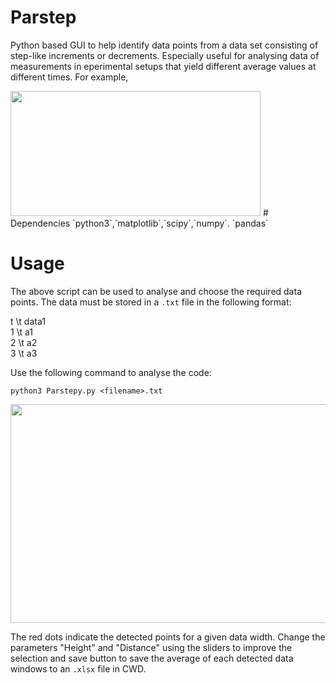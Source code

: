 # Parstep
Python based GUI to help identify data points from a data set consisting of step-like increments or decrements. Especially useful for analysing data of measurements in eperimental setups that yield different average values at different times. For example,

<img src = https://user-images.githubusercontent.com/90126164/227775595-101dc4a7-e120-4cf1-87e4-d5854fcb026e.png width ="400" height = "200">
# Dependencies
`python3`,`matplotlib`,`scipy`,`numpy`. `pandas`

# Usage

The above script can be used to analyse and choose the required data points. The data must be stored in a `.txt` file in the following format:

t \t data1  \
1 \t a1  \
2 \t a2  \
3 \t a3  

Use the following command to analyse the code:

`python3 Parstepy.py <filename>.txt`

<img src = https://user-images.githubusercontent.com/90126164/227777081-e079a5f9-8999-4e98-ae22-d10ca029b345.png width = "700" height = "350">

The red dots indicate the detected points for a given data width. Change the parameters "Height" and "Distance" using the sliders to improve the selection and save button to save the average of each detected data windows to an `.xlsx` file in CWD.



